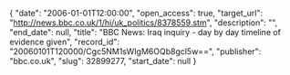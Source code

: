 {
  "date": "2006-01-01T12:00:00", 
  "open_access": true, 
  "target_url": "http://news.bbc.co.uk/1/hi/uk_politics/8378559.stm", 
  "description": "", 
  "end_date": null, 
  "title": "BBC News: Iraq inquiry - day by day timeline of evidence given", 
  "record_id": "20060101T120000/Cgc5NM1sWIgM6OQb8gcl5w==", 
  "publisher": "bbc.co.uk", 
  "slug": 32899277, 
  "start_date": null
}

